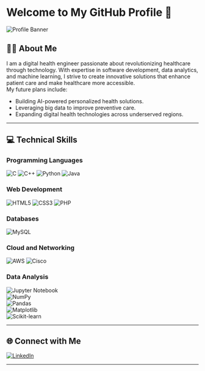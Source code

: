 # Welcome to My GitHub Profile 🌟

![Profile Banner](https://via.placeholder.com/1200x300?text=Welcome+to+My+Health+Tech+World)

## 👨‍💻 About Me  

I am a digital health engineer passionate about revolutionizing healthcare through technology. With expertise in software development, data analytics, and machine learning, I strive to create innovative solutions that enhance patient care and make healthcare more accessible.  
My future plans include:  
- Building AI-powered personalized health solutions.  
- Leveraging big data to improve preventive care.  
- Expanding digital health technologies across underserved regions.  

---

## 💻 Technical Skills  

### Programming Languages  
![C](https://img.shields.io/badge/C-%2300599C.svg?style=for-the-badge&logo=c&logoColor=white)
![C++](https://img.shields.io/badge/C++-%2300599C.svg?style=for-the-badge&logo=cplusplus&logoColor=white)
![Python](https://img.shields.io/badge/Python-%2314354C.svg?style=for-the-badge&logo=python&logoColor=white)
![Java](https://img.shields.io/badge/Java-%23ED8B00.svg?style=for-the-badge&logo=java&logoColor=white)

### Web Development  
![HTML5](https://img.shields.io/badge/HTML5-%23E34F26.svg?style=for-the-badge&logo=html5&logoColor=white)
![CSS3](https://img.shields.io/badge/CSS3-%231572B6.svg?style=for-the-badge&logo=css3&logoColor=white)
![PHP](https://img.shields.io/badge/PHP-%23777BB4.svg?style=for-the-badge&logo=php&logoColor=white)

### Databases  
![MySQL](https://img.shields.io/badge/MySQL-%2300f.svg?style=for-the-badge&logo=mysql&logoColor=white)

### Cloud and Networking  
![AWS](https://img.shields.io/badge/AWS-%23FF9900.svg?style=for-the-badge&logo=amazonaws&logoColor=white)
![Cisco](https://img.shields.io/badge/Cisco-%23049fd9.svg?style=for-the-badge&logo=cisco&logoColor=white)

### Data Analysis  
![Jupyter Notebook](https://img.shields.io/badge/Jupyter-%23F37626.svg?style=for-the-badge&logo=jupyter&logoColor=white)  
![NumPy](https://img.shields.io/badge/NumPy-%23013243.svg?style=for-the-badge&logo=numpy&logoColor=white)  
![Pandas](https://img.shields.io/badge/Pandas-%23150458.svg?style=for-the-badge&logo=pandas&logoColor=white)  
![Matplotlib](https://img.shields.io/badge/Matplotlib-%233A4E6E.svg?style=for-the-badge)  
![Scikit-learn](https://img.shields.io/badge/Scikit--learn-%23F7931E.svg?style=for-the-badge&logo=scikit-learn&logoColor=white)  

---

## 🌐 Connect with Me  

[![LinkedIn](https://img.shields.io/badge/LinkedIn-%230077B5.svg?style=for-the-badge&logo=linkedin&logoColor=white)](https://www.linkedin.com/in/meriam-elkehaili-31a2502bb/)  


---

